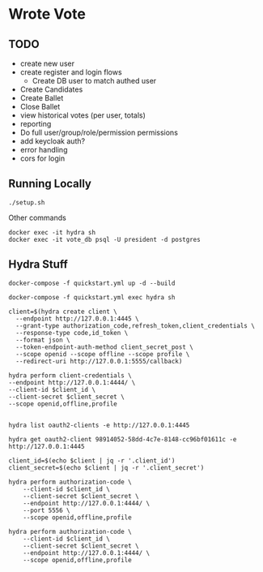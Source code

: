 # Wrote Vote

## TODO
- create new user
- create register and login flows
  - Create DB user to match authed user
- Create Candidates
- Create Ballet
- Close Ballet
- view historical votes (per user, totals)
- reporting
- Do full user/group/role/permission permissions
- add keycloak auth?
- error handling
- cors for login


## Running Locally

```
./setup.sh
```

Other commands
```
docker exec -it hydra sh
docker exec -it vote_db psql -U president -d postgres

```


## Hydra Stuff

```
docker-compose -f quickstart.yml up -d --build

docker-compose -f quickstart.yml exec hydra sh

client=$(hydra create client \
  --endpoint http://127.0.0.1:4445 \
  --grant-type authorization_code,refresh_token,client_credentials \
  --response-type code,id_token \
  --format json \
  --token-endpoint-auth-method client_secret_post \
  --scope openid --scope offline --scope profile \
  --redirect-uri http://127.0.0.1:5555/callback)
    
hydra perform client-credentials \
--endpoint http://127.0.0.1:4444/ \
--client-id $client_id \
--client-secret $client_secret \
--scope openid,offline,profile

  
hydra list oauth2-clients -e http://127.0.0.1:4445 

hydra get oauth2-client 98914052-58dd-4c7e-8148-cc96bf01611c -e http://127.0.0.1:4445 

client_id=$(echo $client | jq -r '.client_id')
client_secret=$(echo $client | jq -r '.client_secret')

hydra perform authorization-code \
    --client-id $client_id \
    --client-secret $client_secret \
    --endpoint http://127.0.0.1:4444/ \
    --port 5556 \
    --scope openid,offline,profile

hydra perform authorization-code \
    --client-id $client_id \
    --client-secret $client_secret \
    --endpoint http://127.0.0.1:4444/ \    
    --scope openid,offline,profile

```